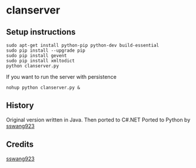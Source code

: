 # clanserver

## Setup instructions 
```
sudo apt-get install python-pip python-dev build-essential
sudo pip install --upgrade pip
sudo pip install gevent
sudo pip install xmltodict
python clanserver.py
```


If you want to run the server with persistence
```
nohup python clanserver.py &
```
## History

Original version written in Java.
Then ported to C#.NET
Ported to Python by [sswang923](https://github.com/sswang923)

## Credits

[sswang923](https://github.com/sswang923)
